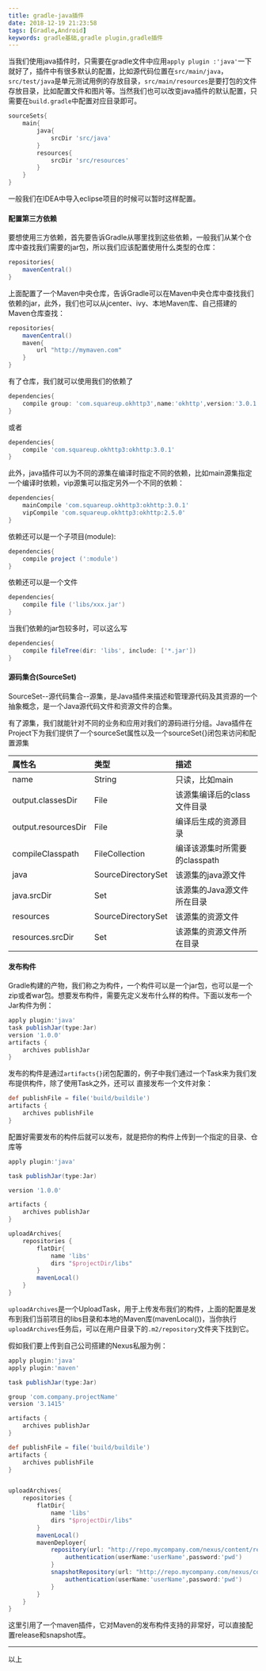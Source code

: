 ```yaml
---
title: gradle-java插件
date: 2018-12-19 21:23:58
tags: [Gradle,Android]
keywords: gradle基础,gradle plugin,gradle插件
---
```


当我们使用java插件时，只需要在gradle文件中应用`apply plugin :'java'`一下 就好了，插件中有很多默认的配置，比如源代码位置在`src/main/java`，`src/test/java`是单元测试用例的存放目录，`src/main/resources`是要打包的文件存放目录，比如配置文件和图片等。当然我们也可以改变java插件的默认配置，只需要在`build.gradle`中配置对应目录即可。

``` groovy
sourceSets{
    main{
        java{
            srcDir 'src/java'
        }
        resources{
            srcDir 'src/resources'
        }
    }
}
```

一般我们在IDEA中导入eclipse项目的时候可以暂时这样配置。

<!--more-->

#### 配置第三方依赖

要想使用三方依赖，首先要告诉Gradle从哪里找到这些依赖，一般我们从某个仓库中查找我们需要的jar包，所以我们应该配置使用什么类型的仓库：

``` groovy
repositories{
    mavenCentral()
}
```

上面配置了一个Maven中央仓库，告诉Gradle可以在Maven中央仓库中查找我们依赖的jar，此外，我们也可以从jcenter、ivy、本地Maven库、自己搭建的Maven仓库查找：

``` groovy
repositories{
    mavenCentral()
    maven{
        url "http://mymaven.com"
    }
}
```

有了仓库，我们就可以使用我们的依赖了

``` groovy
dependencies{
    compile group: 'com.squareup.okhttp3',name:'okhttp',version:'3.0.1'
}
```

或者

``` groovy
dependencies{
    compile 'com.squareup.okhttp3:okhttp:3.0.1'
}
```

此外，java插件可以为不同的源集在编译时指定不同的依赖，比如main源集指定一个编译时依赖，vip源集可以指定另外一个不同的依赖：

``` groovy
dependencies{
    mainCompile 'com.squareup.okhttp3:okhttp:3.0.1'
    vipCompile 'com.squareup.okhttp3:okhttp:2.5.0'
}
```

依赖还可以是一个子项目(module):

``` groovy
dependencies{
    compile project (':module')
}
```

依赖还可以是一个文件

``` groovy
dependencies{
    compile file ('libs/xxx.jar')
}
```

当我们依赖的jar包较多时，可以这么写

``` groovy
dependencies{
    compile fileTree(dir: 'libs', include: ['*.jar'])
}
```

#### 源码集合(SourceSet)

SourceSet--源代码集合--源集，是Java插件来描述和管理源代码及其资源的一个抽象概念，是一个Java源代码文件和资源文件的合集。

有了源集，我们就能针对不同的业务和应用对我们的源码进行分组。Java插件在Project下为我们提供了一个sourceSet属性以及一个sourceSet{}闭包来访问和配置源集

| 属性名              | 类型               | 描述                          |
| :------------------ | :----------------- | :---------------------------- |
| name                | String             | 只读，比如main                |
| output.classesDir   | File               | 该源集编译后的class文件目录   |
| output.resourcesDir | File               | 编译后生成的资源目录          |
| compileClasspath    | FileCollection     | 编译该源集时所需要的classpath |
| java                | SourceDirectorySet | 该源集的java源文件            |
| java.srcDir         | Set                | 该源集的Java源文件所在目录    |
| resources           | SourceDirectorySet | 该源集的资源文件              |
| resources.srcDir    | Set                | 该源集的资源文件所在目录      |

#### 发布构件

Gradle构建的产物，我们称之为构件，一个构件可以是一个jar包，也可以是一个zip或者war包。想要发布构件，需要先定义发布什么样的构件。下面以发布一个Jar构件为例：

``` groovy
apply plugin:'java'
task publishJar(type:Jar)
version '1.0.0'
artifacts {
    archives publishJar
}
```

发布的构件是通过`artifacts{}`闭包配置的，例子中我们通过一个Task来为我们发布提供构件，除了使用Task之外，还可以 直接发布一个文件对象：

``` groovy
def publishFile = file('build/buildile')
artifacts {
    archives publishFile
}
```

配置好需要发布的构件后就可以发布，就是把你的构件上传到一个指定的目录、仓库等

``` groovy
apply plugin:'java'

task publishJar(type:Jar)

version '1.0.0'

artifacts {
    archives publishJar
}

uploadArchives{
    repositories {
        flatDir{
            name 'libs'
            dirs "$projectDir/libs"
        }
        mavenLocal()
    }
}
```

`uploadArchives`是一个UploadTask，用于上传发布我们的构件，上面的配置是发布到我们当前项目的libs目录和本地的Maven库(mavenLocal())，当你执行`uploadArchives`任务后，可以在用户目录下的`.m2/repository`文件夹下找到它。

假如我们要上传到自己公司搭建的Nexus私服为例：

``` groovy
apply plugin:'java'
apply plugin:'maven'

task publishJar(type:Jar)

group 'com.company.projectName'
version '3.1415'

artifacts {
    archives publishJar
}

def publishFile = file('build/buildile')
artifacts {
    archives publishFile
}


uploadArchives{
    repositories {
        flatDir{
            name 'libs'
            dirs "$projectDir/libs"
        }
        mavenLocal()
        mavenDeployer{
            repository(url: "http://repo.mycompany.com/nexus/content/repositories/release"){
                authentication(userName:'userName',password:'pwd')
            }
            snapshotRepository(url: "http://repo.mycompany.com/nexus/content/repositories/snapshot"){
                authentication(userName:'userName',password:'pwd')
            }
        }
    }
}
```

这里引用了一个maven插件，它对Maven的发布构件支持的非常好，可以直接配置release和snapshot库。



----

以上